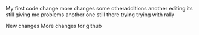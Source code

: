 My first code change
more changes
some otheradditions
another editing
its still giving me problems
another one
still there trying
trying with rally

New changes
More changes for github
